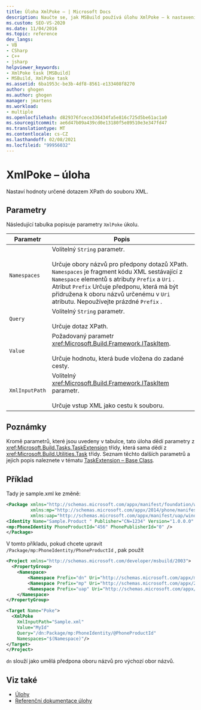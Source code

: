 ```yaml
---
title: Úloha XmlPoke – | Microsoft Docs
description: Naučte se, jak MSBuild používá úlohu XmlPoke – k nastavení hodnot, které jsou určené dotazem XPath do souboru XML.
ms.custom: SEO-VS-2020
ms.date: 11/04/2016
ms.topic: reference
dev_langs:
- VB
- CSharp
- C++
- jsharp
helpviewer_keywords:
- XmlPoke task [MSBuild]
- MSBuild, XmlPoke task
ms.assetid: 6ba1953c-be3b-4df8-8561-e133408f8270
author: ghogen
ms.author: ghogen
manager: jmartens
ms.workload:
- multiple
ms.openlocfilehash: d829376fcece336434fa5e816c725d5be61ac1a0
ms.sourcegitcommit: ae6d47b09a439cd0e13180f5e89510e3e347fd47
ms.translationtype: MT
ms.contentlocale: cs-CZ
ms.lasthandoff: 02/08/2021
ms.locfileid: "99956032"
---
```

# <a name="xmlpoke-task"></a>XmlPoke – úloha

Nastaví hodnoty určené dotazem XPath do souboru XML.

## <a name="parameters"></a>Parametry

 Následující tabulka popisuje parametry `XmlPoke` úkolu.

|Parametr|Popis|
|---------------|-----------------|
|`Namespaces`|Volitelný `String` parametr.<br /><br /> Určuje obory názvů pro předpony dotazů XPath. `Namespaces` je fragment kódu XML sestávající z `Namespace` elementů s atributy `Prefix` a `Uri` . Atribut `Prefix` Určuje předponu, která má být přidružena k oboru názvů určenému v `Uri` atributu. Nepoužívejte prázdné `Prefix` .|
|`Query`|Volitelný `String` parametr.<br /><br /> Určuje dotaz XPath.|
|`Value`|Požadovaný parametr <xref:Microsoft.Build.Framework.ITaskItem>.<br /><br /> Určuje hodnotu, která bude vložena do zadané cesty.|
|`XmlInputPath`|Volitelný <xref:Microsoft.Build.Framework.ITaskItem> parametr.<br /><br /> Určuje vstup XML jako cestu k souboru.|

## <a name="remarks"></a>Poznámky

 Kromě parametrů, které jsou uvedeny v tabulce, tato úloha dědí parametry z <xref:Microsoft.Build.Tasks.TaskExtension> třídy, která sama dědí z <xref:Microsoft.Build.Utilities.Task> třídy. Seznam těchto dalších parametrů a jejich popis naleznete v tématu [TaskExtension – Base Class](../msbuild/taskextension-base-class.md).

## <a name="example"></a>Příklad

Tady je sample.xml ke změně:

```xml
<Package xmlns="http://schemas.microsoft.com/appx/manifest/foundation/windows10"
         xmlns:mp="http://schemas.microsoft.com/appx/2014/phone/manifest"
         xmlns:uap="http://schemas.microsoft.com/appx/manifest/uap/windows10" >
<Identity Name="Sample.Product " Publisher="CN=1234" Version="1.0.0.0" />
<mp:PhoneIdentity PhoneProductId="456" PhonePublisherId="0" />
</Package>
```

V tomto příkladu, pokud chcete upravit `/Package/mp:PhoneIdentity/PhoneProductId` , pak použít

```xml
<Project xmlns="http://schemas.microsoft.com/developer/msbuild/2003">
  <PropertyGroup>
    <Namespace>
        <Namespace Prefix="dn" Uri="http://schemas.microsoft.com/appx/manifest/foundation/windows10" />
        <Namespace Prefix="mp" Uri="http://schemas.microsoft.com/appx/2014/phone/manifest" />
        <Namespace Prefix="uap" Uri="http://schemas.microsoft.com/appx/manifest/uap/windows10" />
    </Namespace>
</PropertyGroup>

<Target Name="Poke">
  <XmlPoke
    XmlInputPath="Sample.xml"
    Value="MyId"
    Query="/dn:Package/mp:PhoneIdentity/@PhoneProductId"
    Namespaces="$(Namespace)"/>
</Target>
</Project>
```

`dn` slouží jako umělá předpona oboru názvů pro výchozí obor názvů.

## <a name="see-also"></a>Viz také

- [Úlohy](../msbuild/msbuild-tasks.md)
- [Referenční dokumentace úlohy](../msbuild/msbuild-task-reference.md)
